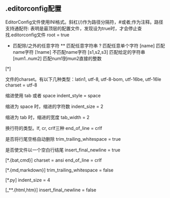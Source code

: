 
## .editorconfig配置

EditorConfig文件使用INI格式。斜杠(/)作为路径分隔符，#或者;作为注释。路径支持通配符:
表明是最顶层的配置文件，发现设为true时，才会停止查找.editorconfig文件
  root = true

   *  匹配除/之外的任意字符
   ** 匹配任意字符串
   ?  匹配任意单个字符
   [name]    匹配name字符
   [!name]   不匹配name字符
   [s1,s2,s3]    匹配给定的字符串
   [num1..num2]  匹配num1到mun2直接的整数
   
  [*]

文件的charset。有以下几种类型：latin1, utf-8, utf-8-bom, utf-16be, utf-16le
  charset = utf-8

缩进使用 tab 或者 space
  indent_style = space

缩进为 space 时，缩进的字符数
  indent_size = 2
  
缩进为 tab 时，缩进的宽度
  tab_width = 2
  
换行符的类型。lf, cr, crlf三种
  end_of_line = crlf

是否将行尾空格自动删除
  trim_trailing_whitespace = true

是否使文件以一个空白行结尾
  insert_final_newline = true


[*.{bat,cmd}]
charset = ansi
end_of_line = crlf

[*.{md,markdown}]
trim_trailing_whitespace = false

[*.py]
indent_size = 4

[_**.{html,htm}]
insert_final_newline = false
